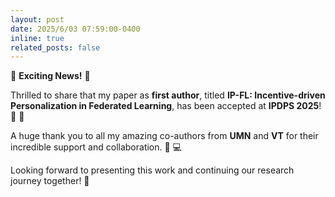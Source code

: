 ```yaml
---
layout: post
date: 2025/6/03 07:59:00-0400
inline: true
related_posts: false
---
```


:partying_face: **Exciting News!** :partying_face:  

Thrilled to share that my paper as **first author**, titled **IP-FL: Incentive-driven Personalization in Federated Learning**, has been accepted at **IPDPS 2025**! :newspaper: :robot:  

A huge thank you to all my amazing co-authors from **UMN** and **VT** for their incredible support and collaboration. :raised_hands: :computer:  

Looking forward to presenting this work and continuing our research journey together! :rocket:  


